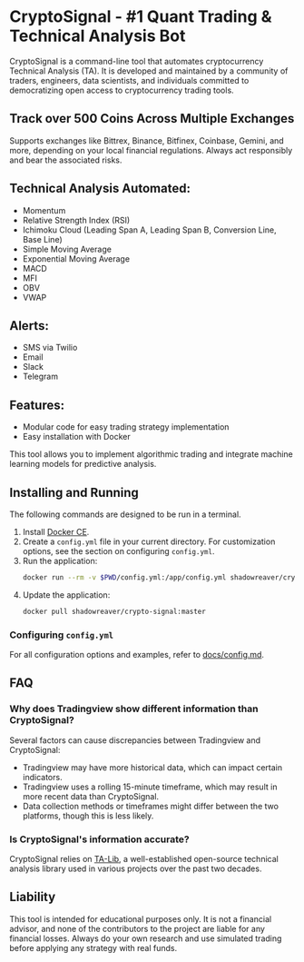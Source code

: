 # CryptoSignal - #1 Quant Trading & Technical Analysis Bot

CryptoSignal is a command-line tool that automates cryptocurrency Technical Analysis (TA). It is developed and maintained by a community of traders, engineers, data scientists, and individuals committed to democratizing open access to cryptocurrency trading tools.

## Track over 500 Coins Across Multiple Exchanges
Supports exchanges like Bittrex, Binance, Bitfinex, Coinbase, Gemini, and more, depending on your local financial regulations. Always act responsibly and bear the associated risks.

## Technical Analysis Automated:
- Momentum
- Relative Strength Index (RSI)
- Ichimoku Cloud (Leading Span A, Leading Span B, Conversion Line, Base Line)
- Simple Moving Average
- Exponential Moving Average
- MACD
- MFI
- OBV
- VWAP

## Alerts:
- SMS via Twilio
- Email
- Slack
- Telegram

## Features:
- Modular code for easy trading strategy implementation
- Easy installation with Docker

This tool allows you to implement algorithmic trading and integrate machine learning models for predictive analysis.

## Installing and Running

The following commands are designed to be run in a terminal.

1. Install [Docker CE](https://docs.docker.com/install/).
2. Create a `config.yml` file in your current directory. For customization options, see the section on configuring `config.yml`.
3. Run the application:
   ```bash
   docker run --rm -v $PWD/config.yml:/app/config.yml shadowreaver/crypto-signal:master
   ```
4. Update the application:
   ```bash
   docker pull shadowreaver/crypto-signal:master
   ```

### Configuring `config.yml`

For all configuration options and examples, refer to [docs/config.md](docs/config.md).

## FAQ

### Why does Tradingview show different information than CryptoSignal?
Several factors can cause discrepancies between Tradingview and CryptoSignal:
- Tradingview may have more historical data, which can impact certain indicators.
- Tradingview uses a rolling 15-minute timeframe, which may result in more recent data than CryptoSignal.
- Data collection methods or timeframes might differ between the two platforms, though this is less likely.

### Is CryptoSignal's information accurate?
CryptoSignal relies on [TA-Lib](https://ta-lib.org/index.html), a well-established open-source technical analysis library used in various projects over the past two decades.

## Liability

This tool is intended for educational purposes only. It is not a financial advisor, and none of the contributors to the project are liable for any financial losses. Always do your own research and use simulated trading before applying any strategy with real funds.